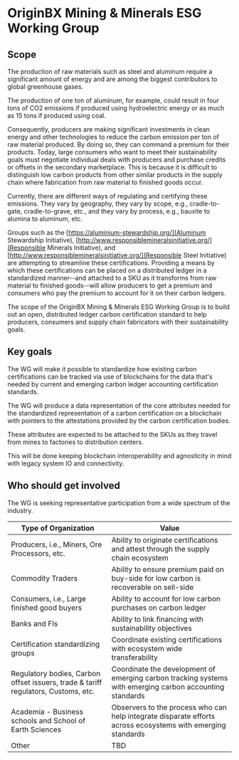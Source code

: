 # OriginBX Mining & Minerals ESG Working Group

## Scope
The production of raw materials such as steel and aluminum require a significant amount of energy and are among the biggest contributors to global greenhouse gases.

The production of one ton of aluminum, for example, could result in four tons of CO2 emissions if produced using hydroelectric energy or as much as 15 tons if produced using coal.

Consequently, producers are making significant investments in clean energy and other technologies to reduce the carbon emission per ton of raw material produced. By doing so, they can  command a premium for their products. Today, large consumers who want to meet their sustainability goals must negotiate individual deals with producers and purchase credits or offsets in the secondary marketplace. This is because it is difficult to distinguish low carbon products from other similar products in the supply chain where fabrication from raw material to finished goods occur.

Currently, there are different ways of regulating and certifying these emissions. They vary by geography, they vary by scope, e.g., cradle-to-gate, cradle-to-grave, etc., and they vary by process, e.g., bauxite to alumina to aluminum, etc. 

Groups such as the [https://aluminium-stewardship.org/](Aluminum Stewardship Initiative), [http://www.responsiblemineralsinitiative.org/](Responsible Minerals Initiative), and [http://www.responsiblemineralsinitiative.org/](Responsible Steel Initiative) are attempting to streamline these certifications. Providing a means by which these certifications can be placed on a distributed ledger in a standardized manner--and attached to a SKU as it transforms from raw material to finished goods--will allow producers to get a premium and consumers who pay the premium to account for it on their carbon ledgers.

The scope of the OriginBX Mining & Minerals ESG Working Group is to build out an open, distributed ledger carbon certification standard to help producers, consumers and supply chain fabricators with their sustainability goals. 

## Key goals
The WG will make it possible to standardize how existing carbon certifications can be  tracked via use of blockchains for the data that's needed by current and emerging carbon ledger accounting certification standards.

The WG will produce a data representation of the core attributes needed for the standardized representation of a carbon certification on a blockchain with pointers to the attestations provided by the carbon certification bodies.

These attributes are expected to be attached to the SKUs as they travel from mines to factories to distribution centers.

This will be done keeping blockchain interoperability and agnosticity in mind with legacy system IO and connectivity.

## Who should get involved
The WG is seeking representative participation from a wide spectrum of the industry. 

|Type of Organization | Value
|-----|--------|
|Producers, i.e., Miners, Ore Processors, etc.|Ability to originate certifications and attest through the supply chain ecosystem
|Commodity Traders| Ability to ensure premium paid on buy-side for low carbon is recoverable on sell-side|
|Consumers, i.e., Large finished good buyers| Ability to account for low carbon purchases on carbon ledger|
|Banks and FIs | Ability to link financing with sustainability objectives|
|Certification standardizing groups| Coordinate existing certifications with ecosystem wide transferability|
|Regulatory bodies, Carbon offset issuers, trade & tariff regulators, Customs, etc.| Coordinate the development of  emerging carbon tracking systems with emerging carbon accounting standards|
|Academia - Business schools and School of Earth Sciences| Observers to the process who can help integrate disparate efforts across ecosystems with emerging standards|
|Other| TBD
 
 

